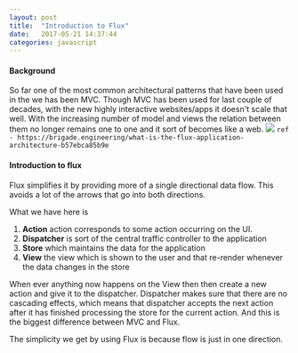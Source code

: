 ```yaml
---
layout: post
title:  "Introduction to Flux"
date:   2017-05-21 14:37:44
categories: javascript
---
```


#### Background
So far one of the most common architectural patterns that have been used in the we has been MVC. 
Though MVC has been used for last couple of decades, with the new highly interactive websites/apps it doesn't scale that well. 
With the increasing number of model and views the relation between them no longer remains one to one and it sort of becomes like a web.
<img src="{{ site.baseurl }}/images/posts/2017/introduction-to-flux/mvc-problems.jpeg" class="half-fit image">
`ref - https://brigade.engineering/what-is-the-flux-application-architecture-b57ebca85b9e`


#### Introduction to flux
Flux simplifies it by providing more of a single directional data flow. This avoids a lot of the arrows that go into both directions.

What we have here is 
1. **Action**  action corresponds to some action occurring on the UI. 
2. **Dispatcher** is sort of the central traffic controller to the application
3. **Store** which maintains the data for the application 
4. **View** the view which is shown to the user and that re-render whenever the data changes in the store
 
When ever anything now happens on the View then then create a new action and give it to the dispatcher.
Dispatcher makes sure that there are no cascading effects, which means that dispatcher accepts the next action after it has finished processing the store for the current action. And this  is the biggest difference between MVC and Flux.

The simplicity we get by using Flux is because flow is just in one direction.


